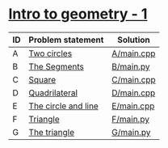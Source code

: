 # [Intro to geometry - 1](https://www.e-olymp.com/ru/contests/8947)



| ID | Problem statement                                                              | Solution                 |
|----|--------------------------------------------------------------------------------|--------------------------|
| A  | [Two circles](https://www.e-olymp.com/en/contests/8947/problems/77331)         | [A/main.cpp](A/main.cpp) |
| B  | [The Segments](https://www.e-olymp.com/en/contests/8947/problems/77332)        | [B/main.py](B/main.py)   |
| C  | [Square](https://www.e-olymp.com/en/contests/8947/problems/77333)              | [C/main.cpp](C/main.cpp) |
| D  | [Quadrilateral](https://www.e-olymp.com/en/contests/8947/problems/77334)       | [D/main.cpp](D/main.cpp) |
| E  | [The circle and line](https://www.e-olymp.com/ru/contests/8947/problems/77335) | [E/main.cpp](E/main.cpp) |
| F  | [Triangle](https://www.e-olymp.com/en/contests/8947/problems/77336)            | [F/main.py](F/main.py)   |
| G  | [The triangle](https://www.e-olymp.com/en/contests/8947/problems/77337)        | [G/main.py](G/main.py)   |

